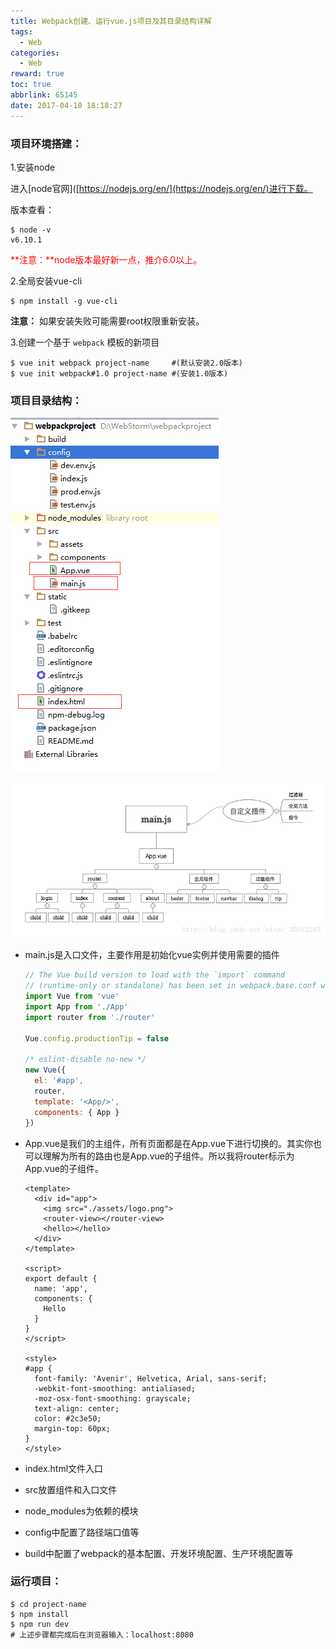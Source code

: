 ```yaml
---
title: Webpack创建、运行vue.js项目及其目录结构详解
tags:
  - Web
categories:
  - Web
reward: true
toc: true
abbrlink: 65145
date: 2017-04-10 18:18:27
---
```


### 项目环境搭建：

1.安装node

进入[node官网]([https://nodejs.org/en/](https://nodejs.org/en/)进行下载。

版本查看：

```shell
$ node -v
v6.10.1
```

<p style="color:red;">**注意：**node版本最好新一点，推介6.0以上。 </p>

<!-- more -->

2.全局安装vue-cli

```shell
$ npm install -g vue-cli
```

**注意：** 如果安装失败可能需要root权限重新安装。

3.创建一个基于 `webpack` 模板的新项目

```shell
$ vue init webpack project-name	 	#(默认安装2.0版本)
$ vue init webpack#1.0 project-name #(安装1.0版本)
```

### 项目目录结构：

![img](Webpack创建运行vue-js项目及其目录结构详解/P64Q8uK.png)

![img](Webpack创建运行vue-js项目及其目录结构详解/beLRmUA.png)

- main.js是入口文件，主要作用是初始化vue实例并使用需要的插件

  ```js
  // The Vue build version to load with the `import` command
  // (runtime-only or standalone) has been set in webpack.base.conf with an alias.
  import Vue from 'vue'
  import App from './App'
  import router from './router'

  Vue.config.productionTip = false

  /* eslint-disable no-new */
  new Vue({
    el: '#app',
    router,
    template: '<App/>',
    components: { App }
  })
  ```

- App.vue是我们的主组件，所有页面都是在App.vue下进行切换的。其实你也可以理解为所有的路由也是App.vue的子组件。所以我将router标示为App.vue的子组件。

  ```vue
  <template>
    <div id="app">
      <img src="./assets/logo.png">
      <router-view></router-view>
      <hello></hello>
    </div>
  </template>

  <script>
  export default {
    name: 'app',
    components: {
      Hello
    }
  }
  </script>

  <style>
  #app {
    font-family: 'Avenir', Helvetica, Arial, sans-serif;
    -webkit-font-smoothing: antialiased;
    -moz-osx-font-smoothing: grayscale;
    text-align: center;
    color: #2c3e50;
    margin-top: 60px;
  }
  </style>
  ```

- index.html文件入口

- src放置组件和入口文件

- node_modules为依赖的模块

- config中配置了路径端口值等

- build中配置了webpack的基本配置、开发环境配置、生产环境配置等

### 运行项目：

```shell
$ cd project-name
$ npm install
$ npm run dev
# 上述步骤都完成后在浏览器输入：localhost:8080
```


